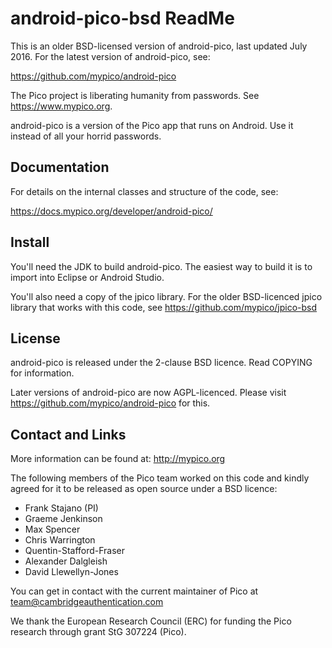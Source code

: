 # android-pico-bsd ReadMe

This is an older BSD-licensed version of android-pico, last updated July 2016. For the latest version of android-pico, see:

https://github.com/mypico/android-pico

The Pico project is liberating humanity from passwords. See https://www.mypico.org.

android-pico is a version of the Pico app that runs on Android. Use it instead of all your horrid passwords.

## Documentation

For details on the internal classes and structure of the code, see:

https://docs.mypico.org/developer/android-pico/

## Install

You'll need the JDK to build android-pico. The easiest way to build it is to import into Eclipse or Android Studio.

You'll also need a copy of the jpico library. For the older BSD-licenced jpico library that works with this code, see https://github.com/mypico/jpico-bsd

## License

android-pico is released under the 2-clause BSD licence. Read COPYING for information.

Later versions of android-pico are now AGPL-licenced. Please visit https://github.com/mypico/android-pico for this.

## Contact and Links

More information can be found at: http://mypico.org

The following members of the Pico team worked on this code and kindly agreed for it to be released as open source under a BSD licence:
 * Frank Stajano (PI)
 * Graeme Jenkinson
 * Max Spencer
 * Chris Warrington
 * Quentin-Stafford-Fraser
 * Alexander Dalgleish
 * David Llewellyn-Jones

You can get in contact with the current maintainer of Pico at team@cambridgeauthentication.com

We thank the European Research Council (ERC) for funding the Pico research through grant StG 307224 (Pico).
